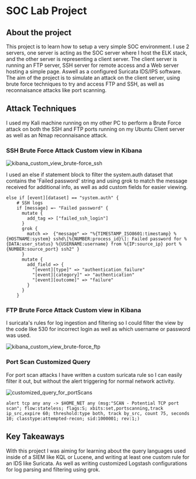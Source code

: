 # SOC Lab Project

## About the project
This project is to learn how to setup a very simple SOC environment. I use 2 servers, one server is acting as the SOC server where I host the ELK stack, and the other server is representing a client server. The client server is running an FTP server, SSH server for remote access and a Web server hosting a simple page. Aswell as a configured Suricata IDS/IPS software.
The aim of the project is to simulate an attack on the client server, using brute force techniques to try and access FTP and SSH, as well as reconnaisance attacks like port scanning.

## Attack Techniques
I used my Kali machine running on my other PC to perform a Brute Force attack on both the SSH and FTP ports running on my Ubuntu Client server as well as an Nmap reconnaisance attack.

### SSH Brute Force Attack Custom view in Kibana
![kibana_custom_view_brute-force_ssh](https://github.com/user-attachments/assets/c3ebf2e8-dc8d-47da-9368-8fd5457a3cde)

I used an else if statement block to filter the system.auth dataset that contains the 'Failed password' string and using grok to match the message received for additional info, as well as add custom fields for easier viewing.
```
else if [event][dataset] == "system.auth" {
    # SSH logs
    if [message] =~ "Failed password" {
      mutate {
        add_tag => ["failed_ssh_login"]
      }
      grok {
        match =>  {"message" => "%{TIMESTAMP_ISO8601:timestamp} %{HOSTNAME:system} sshd\[%{NUMBER:process_id}\]: Failed password for %{DATA:user_status} %{USERNAME:username} from %{IP:source_ip} port %{NUMBER:source_port} ssh2" }
      }
      mutate {
        add_field => {
          "[event][type]" => "authentication_failure"
          "[event][category]" => "authentication"
          "[event][outcome]" => "failure"
        }
      }
    }
```
### FTP Brute Force Attack Custom view in Kibana
I suricata's rules for log ingestion and filtering so I could filter the view by the code like 530 for incorrect login as well as which username or password was used.

![kibana_custom_view_brute-force_ftp](https://github.com/user-attachments/assets/58aed292-d0e0-42c5-9f2b-5f66ec379a82)

### Port Scan Customized Query
For port scan attacks I have written a custom suricata rule so I can easily filter it out, but without the alert triggering for normal network activity.

![customized_query_for_portScans](https://github.com/user-attachments/assets/f1a56391-2100-4b6c-8b15-149b7fbf5c6f)
```
alert tcp any any -> $HOME_NET any (msg:"SCAN - Potential TCP port scan"; flow:stateless; flags:S; xbits:set,portscanning,track ip_src,expire 60; threshold:type both, track by_src, count 75, seconds 10; classtype:attempted-recon; sid:1000001; rev:1;)
```
## Key Takeaways
With this project I was aiming for learning about the query languages used inside of a SIEM like KQL or Lucene, and writing at least one custom rule for an IDS like Suricata.
As well as writing customized Logstash configurations for log parsing and filtering using grok.

